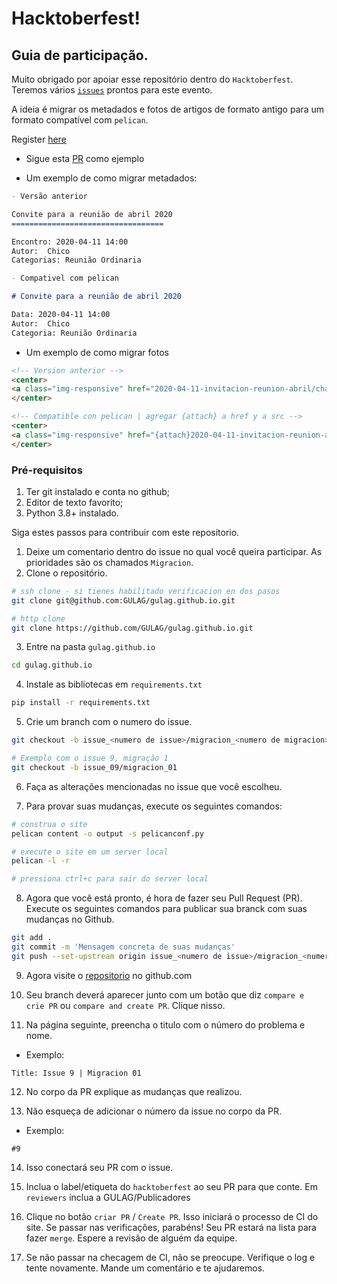 # Hacktoberfest!

## Guia de participação.

Muito obrigado por apoiar esse repositório dentro do `Hacktoberfest`.
Teremos vários [`issues`](https://github.com/GULAG/gulag.github.io/issues) prontos para este evento.

A ideia é migrar os metadados e fotos de artigos de formato antigo para um formato compatível com `pelican`.

Register [here](https://hacktoberfest.digitalocean.com/)

- Sigue esta [PR](https://github.com/GULAG/gulag.github.io/pull/44) como ejemplo

- Um exemplo de como migrar metadados: 

```md
- Versão anterior

Convite para a reunião de abril 2020
==================================

Encontro: 2020-04-11 14:00
Autor:  Chico
Categorias: Reunião Ordinaria

- Compativel com pelican

# Convite para a reunião de abril 2020

Data: 2020-04-11 14:00
Autor:  Chico
Categoria: Reunião Ordinaria
```

- Um exemplo de como migrar fotos

```html
<!-- Version anterior -->
<center>
<a class="img-responsive" href="2020-04-11-invitacion-reunion-abril/chat.png"><img class="img-responsive" style="width:60%;height:auto;margin-right:12px;" src="2020-04-11-invitacion-reunion-abril/chat.png" alt="VideoConferencia abril" width="325" height="250"></a>
</center>

<!-- Compatible con pelican | agregar {attach} a href y a src -->
<center>
<a class="img-responsive" href="{attach}2020-04-11-invitacion-reunion-abril/chat.png"><img class="img-responsive" style="width:60%;height:auto;margin-right:12px;" src="{attach}2020-04-11-invitacion-reunion-abril/chat.png" alt="VideoConferencia abril" width="325" height="250"></a>
</center>

```

### Pré-requisitos
1. Ter git instalado e conta no github;
2. Editor de texto favorito;
3. Python 3.8+ instalado.


Siga estes passos para contribuir com este repositorio. 

1. Deixe um comentario dentro do issue no qual você queira participar. As prioridades são os chamados `Migracion`. 
2. Clone o repositório. 

```bash
# ssh clone - si tienes habilitado verificacion en dos pasos
git clone git@github.com:GULAG/gulag.github.io.git

# http clone
git clone https://github.com/GULAG/gulag.github.io.git
```

3. Entre na pasta `gulag.github.io`
```bash
cd gulag.github.io
```

4. Instale as bibliotecas em `requirements.txt`

```bash
pip install -r requirements.txt
```

5. Crie um branch com o numero do issue.

```bash
git checkout -b issue_<numero de issue>/migracion_<numero de migracion>  

# Exemplo com o issue 9, migração 1
git checkout -b issue_09/migracion_01
```

6. Faça as alterações mencionadas no issue que você escolheu.

7. Para provar suas mudanças, execute os seguintes comandos:

```bash
# construa o site
pelican content -o output -s pelicanconf.py

# execute o site em um server local
pelican -l -r

# pressiona ctrl+c para sair do server local
```

8. Agora que você está pronto, é hora de fazer seu Pull Request (PR). Execute os seguintes comandos para publicar sua branck com suas mudanças no Github. 

```bash
git add .
git commit -m 'Mensagem concreta de suas mudanças'
git push --set-upstream origin issue_<numero de issue>/migracion_<numero de migracion>
```

9. Agora visite o [repositorio](https://github.com/GULAG/gulag.github.io) no github.com

10. Seu branch deverá aparecer junto com um botão que diz `compare e crie PR` ou `compare and create PR`. Clique nisso.

11. Na página seguinte, preencha o titulo com o número do problema e nome.

- Exemplo:

```
Title: Issue 9 | Migracion 01
```

12. No corpo da PR explique as mudanças que realizou. 

13. Não esqueça de adicionar o número da issue no corpo da PR. 

- Exemplo:

```
#9
```

14. Isso conectará seu PR com o issue.

15. Inclua o label/etiqueta do `hacktoberfest` ao seu PR para que conte. Em `reviewers` inclua a GULAG/Publicadores

16. Clique no botão `criar PR` / `Create PR`. Isso iniciará o processo de CI do site. Se passar nas verificações, parabéns! Seu PR estará na lista para fazer `merge`. Espere a revisão de alguém da equipe.

17. Se não passar na checagem de CI, não se preocupe. Verifique o log e tente novamente. Mande um comentário e te ajudaremos.

